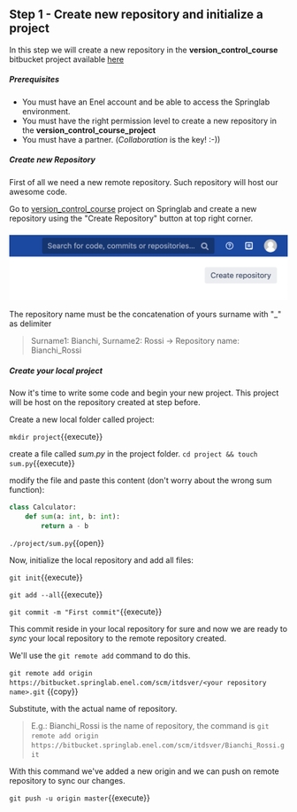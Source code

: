 ## Step 1 - Create new repository and initialize a project
In this step we will create a new repository in the **version_control_course** bitbucket project available [here](https://bitbucket.springlab.enel.com/projects/ITDSVER) 

##### Prerequisites
* You must have an Enel account and be able to access the Springlab environment.
* You must have the right permission level to create a new repository in the 
**version_control_course_project**
* You must have a partner. (*Collaboration* is the key! :-))

##### Create new Repository
First of all we need a new remote repository. Such repository will host our awesome code.


Go to [version_control_course](https://bitbucket.springlab.enel.com/projects/ITDSVER) project on Springlab and create a new repository using the "Create Repository" button at top right corner.

![](./assets/create_new_repository_button.png)

The repository name must be the concatenation of yours surname with "_" as delimiter

> Surname1: Bianchi, Surname2: Rossi -> Repository name: Bianchi_Rossi

##### Create your local project 
Now it's time to write some code and begin your new project. This project will be host on the repository created at step before.

Create a new local folder called project:

```mkdir project```{{execute}}

create a file called *sum.py* in the project folder.
```cd project && touch sum.py```{{execute}}

modify the file and paste this content (don't worry about the wrong sum function):

```python
class Calculator:
    def sum(a: int, b: int):
        return a - b
```

`./project/sum.py`{{open}}

Now, initialize the local repository and add all files:

```git init```{{execute}}

```git add --all```{{execute}}

```git commit -m "First commit"```{{execute}}

This commit reside in your local repository for sure and now we are ready to *sync* your local repository to the remote repository created.

We'll use the `git remote add` command to do this.

```git remote add origin https://bitbucket.springlab.enel.com/scm/itdsver/<your repository name>.git``` {{copy}}

Substitute, *<your repository name>* with the actual name of repository.

> E.g.: Bianchi_Rossi is the name of repository, the command is `git remote add origin https://bitbucket.springlab.enel.com/scm/itdsver/Bianchi_Rossi.git`

With this command we've added a new origin and we can push on remote repository to sync our changes.

```git push -u origin master```{{execute}}

